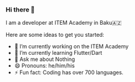 ### Hi there 👋

I am a developer at ITEM Academy in Baku🇦🇿

Here are some ideas to get you started:

- 🔭 I’m currently working on the ITEM Academy
- 🌱 I’m currently learning Flutter/Dart
- 💬 Ask me about Nothing
- 😄 Pronouns: he/him/his
- ⚡ Fun fact: Coding has over 700 languages.


